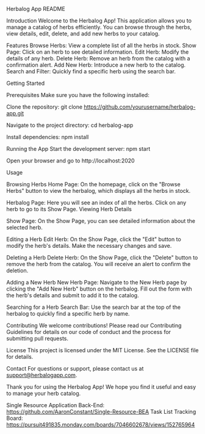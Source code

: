 Herbalog App README

Introduction
Welcome to the Herbalog App! This application allows you to manage a catalog of herbs efficiently. You can browse through the herbs, view details, edit, delete, and add new herbs to your catalog.

Features
Browse Herbs: View a complete list of all the herbs in stock.
Show Page: Click on an herb to see detailed information.
Edit Herb: Modify the details of any herb.
Delete Herb: Remove an herb from the catalog with a confirmation alert.
Add New Herb: Introduce a new herb to the catalog.
Search and Filter: Quickly find a specific herb using the search bar.

Getting Started

Prerequisites
Make sure you have the following installed:

Clone the repository:
git clone https://github.com/yourusername/herbalog-app.git

Navigate to the project directory:
cd herbalog-app

Install dependencies:
npm install

Running the App
Start the development server:
npm start

Open your browser and go to http://localhost:2020


Usage

Browsing Herbs
Home Page:
On the homepage, click on the "Browse Herbs" button to view the herbalog, which displays all the herbs in stock.

Herbalog Page:
Here you will see an index of all the herbs. Click on any herb to go to its Show Page.
Viewing Herb Details

Show Page:
On the Show Page, you can see detailed information about the selected herb.

Editing a Herb
Edit Herb:
On the Show Page, click the "Edit" button to modify the herb's details. Make the necessary changes and save.

Deleting a Herb
Delete Herb:
On the Show Page, click the "Delete" button to remove the herb from the catalog. You will receive an alert to confirm the deletion.

Adding a New Herb
New Herb Page:
Navigate to the New Herb page by clicking the "Add New Herb" button on the herbalog. Fill out the form with the herb's details and submit to add it to the catalog.

Searching for a Herb
Search Bar:
Use the search bar at the top of the herbalog to quickly find a specific herb by name.


Contributing
We welcome contributions! Please read our Contributing Guidelines for details on our code of conduct and the process for submitting pull requests.

License
This project is licensed under the MIT License. See the LICENSE file for details.

Contact
For questions or support, please contact us at support@herbalogapp.com.

Thank you for using the Herbalog App! We hope you find it useful and easy to manage your herb catalog.

Single Resource Application Back-End: https://github.com/AaronConstant/Single-Resource-BEA
Task List Tracking Board: https://pursuit491835.monday.com/boards/7046602678/views/152765964
